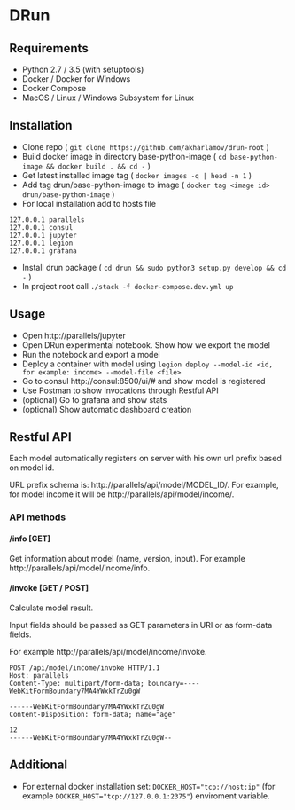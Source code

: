 # DRun


## Requirements
* Python 2.7 / 3.5 (with setuptools)
* Docker / Docker for Windows
* Docker Compose
* MacOS / Linux / Windows Subsystem for Linux

## Installation
* Clone repo ( `git clone https://github.com/akharlamov/drun-root` )
* Build docker image in directory base-python-image ( `cd base-python-image && docker build . && cd -` )
* Get latest installed image tag ( `docker images -q | head -n 1` )
* Add tag drun/base-python-image to image ( `docker tag <image id> drun/base-python-image` )
* For local installation add to hosts file
```
127.0.0.1 parallels
127.0.0.1 consul
127.0.0.1 jupyter
127.0.0.1 legion
127.0.0.1 grafana
```
* Install drun package ( `cd drun && sudo python3 setup.py develop && cd -` )
* In project root call `./stack -f docker-compose.dev.yml up`

## Usage
* Open http://parallels/jupyter
* Open DRun experimental notebook. Show how we export the model
* Run the notebook and export a model
* Deploy a container with model using
`legion deploy --model-id <id, for example: income> --model-file <file>`
* Go to consul http://consul:8500/ui/# and show model is registered
* Use Postman to show invocations through Restful API
* (optional) Go to grafana and show stats
* (optional) Show automatic dashboard creation

## Restful API
Each model automatically registers on server with his own url prefix based on model id.

URL prefix schema is: http://parallels/api/model/MODEL_ID/.
For example, for model income it will be http://parallels/api/model/income/.

### API methods
#### /info [GET]
Get information about model (name, version, input).
For example http://parallels/api/model/income/info.

#### /invoke [GET / POST]
Calculate model result.

Input fields should be passed as GET parameters in URI or as form-data fields.

For example http://parallels/api/model/income/invoke.
```
POST /api/model/income/invoke HTTP/1.1
Host: parallels
Content-Type: multipart/form-data; boundary=----WebKitFormBoundary7MA4YWxkTrZu0gW

------WebKitFormBoundary7MA4YWxkTrZu0gW
Content-Disposition: form-data; name="age"

12
------WebKitFormBoundary7MA4YWxkTrZu0gW--
```

## Additional
* For external docker installation set: `DOCKER_HOST="tcp://host:ip"` (for example `DOCKER_HOST="tcp://127.0.0.1:2375"`) enviroment variable.



